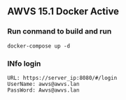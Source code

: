 ## AWVS 15.1  Docker Active


### Run conmand to build and run 

```
docker-compose up -d
```

### INfo login

```
URL: https://server_ip:8080/#/login
UserName: awvs@awvs.lan
PassWord: Awvs@awvs.lan
```
